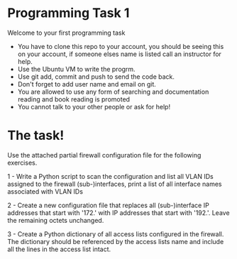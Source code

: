 # Programming Task 1 


Welcome to your first programming task 
  - You have to clone this repo to your account, you should be seeing this on your account, if someone elses name is listed call an instructor for help.
  - Use the Ubuntu VM to write the progrm.
  - Use git add, commit and push to send the code back. 
  - Don't forget to add user name and email on git. 
  - You are allowed to use any form of searching and documentation reading and book reading is promoted
  - You cannot talk to your other people or ask for help!

# The task!


Use the attached partial firewall configuration file for the following exercises.
 
1 - Write a Python script to scan the configuration and list all VLAN IDs assigned to the firewall (sub-)interfaces, print a list of all interface names associated with VLAN IDs

2 - Create a new configuration file that replaces all (sub-)interface IP addresses that start with '172.' with IP addresses that start with '192.'. Leave the remaining octets unchanged. 

3 - Create a Python dictionary of all access lists configured in the firewall. The dictionary should be referenced by the access lists name and include all the lines in the access list intact.
  
